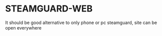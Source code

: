 # STEAMGUARD-WEB

It should be good alternative to only phone or pc steamguard, site can be open everywhere
